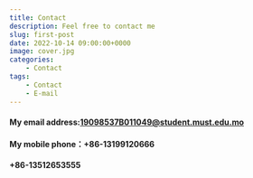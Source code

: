 ```yaml
---
title: Contact
description: Feel free to contact me
slug: first-post
date: 2022-10-14 09:00:00+0000
image: cover.jpg
categories:
    - Contact
tags:
    - Contact
    - E-mail
---
```


#### My email address:<19098537B011049@student.must.edu.mo>

#### My mobile phone：+86-13199120666

#### 								     +86-13512653555
